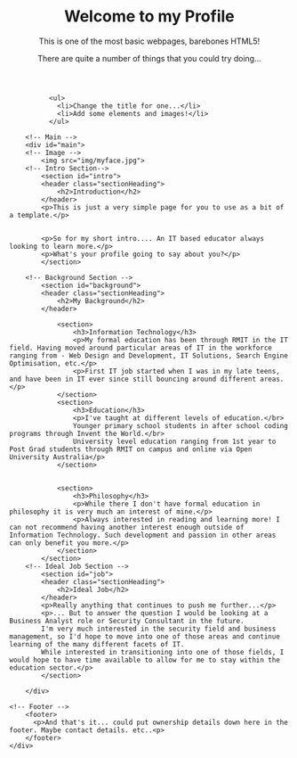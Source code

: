 <!doctype html>

<html lang="en">
<head>
  <meta charset="utf-8">

  <title>My Student Website</title>
  <meta name="description" content="My Student Website">
  <meta name="author" content="E07593">

  <link rel="stylesheet" href="css/styles.css?v=1.0">

</head>

<body>
<!-- Wrap -->
	<div id="wrapper">
		<!-- Head -->
			<header id="myHeader">  
			  <h1>Welcome to my Profile</h1>
			  <p>This is one of the most basic webpages, barebones HTML5!</p>
			  <p>There are quite a number of things that you could try doing...</p>
			</header>

			  <ul>
				<li>Change the title for one...</li>
				<li>Add some elements and images!</li>
			  </ul>

		<!-- Main -->
		<div id="main">
		<!-- Image -->
			<img src="img/myface.jpg">
		<!-- Intro Section-->
			<section id="intro">
			<header class="sectionHeading">
				<h2>Introduction</h2>
			</header>
			<p>This is just a very simple page for you to use as a bit of a template.</p>


			<p>So for my short intro.... An IT based educator always looking to learn more.</p>
			<p>What's your profile going to say about you?</p>
			</section>

		<!-- Background Section -->
			<section id="background">
			<header class="sectionHeading">
				<h2>My Background</h2>
			</header>

				<section>
					<h3>Information Technology</h3>
					<p>My formal education has been through RMIT in the IT field. Having moved around particular areas of IT in the workforce ranging from - Web Design and Development, IT Solutions, Search Engine Optimisation, etc.</p>
					<p>First IT job started when I was in my late teens, and have been in IT ever since still bouncing around different areas.</p>
				</section>
				<section>
					<h3>Education</h3>
					<p>I've taught at different levels of education.</br>
					Younger primary school students in after school coding programs through Invent the World.</br>
					University level education ranging from 1st year to Post Grad students through RMIT on campus and online via Open University Australia</p>
				</section>


				<section>
					<h3>Philosophy</h3>
					<p>While there I don't have formal education in philosophy it is very much an interest of mine.</p>
					<p>Always interested in reading and learning more! I can not recommend having another interest enough outside of Information Technology. Such development and passion in other areas can only benefit you more.</p>
				</section>
			</section>  
		<!-- Ideal Job Section -->
			<section id="job">
			<header class="sectionHeading">
				<h2>Ideal Job</h2>
			</header>			  
			<p>Really anything that continues to push me further...</p>
			<p>... But to answer the question I would be looking at a Business Analyst role or Security Consultant in the future.
			I'm very much interested in the security field and business management, so I'd hope to move into one of those areas and continue learning of the many different facets of IT.
			While interested in transitioning into one of those fields, I would hope to have time available to allow for me to stay within the education sector.</p>
			</section>

		</div>

	<!-- Footer -->
		<footer>
		  <p>And that's it... could put ownership details down here in the footer. Maybe contact details. etc..<p>
		</footer>  
	</div>
</body>
</html>
